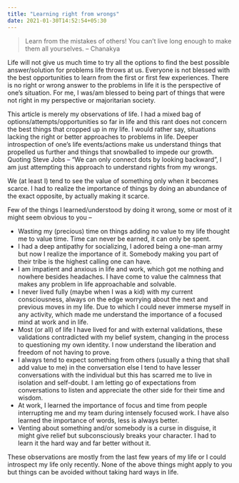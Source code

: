 ```yaml
---
title: "Learning right from wrongs"
date: 2021-01-30T14:52:54+05:30
---
```

> Learn from the mistakes of others! You can’t live long enough to make them all yourselves. – Chanakya

Life will not give us much time to try all the options to find the best possible answer/solution for problems life throws at us. Everyone is not blessed with the best opportunities to learn from the first or first few experiences. There is no right or wrong answer to the problems in life it is the perspective of one’s situation. For me, I was/am blessed to being part of things that were not right in my perspective or majoritarian society.

This article is merely my observations of life. I had a mixed bag of options/attempts/opportunities so far in life and this rant does not concern the best things that cropped up in my life. I would rather say, situations lacking the right or better approaches to problems in life. Deeper introspection of one’s life events/actions make us understand things that propelled us further and things that snowballed to impede our growth. Quoting Steve Jobs – “We can only connect dots by looking backward”, I am just attempting this approach to understand rights from my wrongs.

We (at least I) tend to see the value of something only when it becomes scarce. I had to realize the importance of things by doing an abundance of the exact opposite, by actually making it scarce.

Few of the things I learned/understood by doing it wrong, some or most of it might seem obvious to you – 
* Wasting my (precious) time on things adding no value to my life thought me to value time. Time can never be earned, it can only be spent.
* I had a deep antipathy for socializing, I adored being a one-man army but now I realize the importance of it. Somebody making you part of their tribe is the highest calling one can have.
* I am impatient and anxious in life and work, which got me nothing and nowhere besides headaches. I have come to value the calmness that makes any problem in life approachable and solvable.
* I never lived fully (maybe when I was a kid) with my current consciousness, always on the edge worrying about the next and previous moves in my life. Due to which I could never immerse myself in any activity, which made me understand the importance of a focused mind at work and in life.
* Most (or all) of life I have lived for and with external validations, these validations contradicted with my belief system, changing in the process to questioning my own identity. I now understand the liberation and freedom of not having to prove.
* I always tend to expect something from others (usually a thing that shall add value to me) in the conversation else I tend to have lesser conversations with the individual but this has scarred me to live in isolation and self-doubt. I am letting go of expectations from conversations to listen and appreciate the other side for their time and wisdom.
* At work, I learned the importance of focus and time from people interrupting me and my team during intensely focused work. I have also learned the importance of words, less is always better.
* Venting about something and/or somebody is a curse in disguise, it might give relief but subconsciously breaks your character. I had to learn it the hard way and far better without it.
  
These observations are mostly from the last few years of my life or I could introspect my life only recently. None of the above things might apply to you but things can be avoided without taking hard ways in life. 
